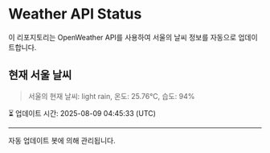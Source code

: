 
# Weather API Status

이 리포지토리는 OpenWeather API를 사용하여 서울의 날씨 정보를 자동으로 업데이트합니다.

## 현재 서울 날씨
> 서울의 현재 날씨: light rain, 온도: 25.76°C, 습도: 94%

⏳ 업데이트 시간: 2025-08-09 04:45:33 (UTC)

---
자동 업데이트 봇에 의해 관리됩니다.

